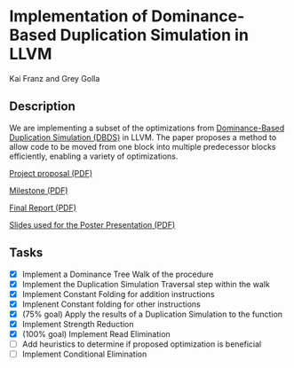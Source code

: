# Implementation of Dominance-Based Duplication Simulation in LLVM
Kai Franz and Grey Golla

## Description
We are implementing a subset of the optimizations from [Dominance-Based Duplication Simulation (DBDS)](https://dl.acm.org/doi/pdf/10.1145/3168811) in LLVM. The paper proposes a method to allow code to be moved from one block into multiple predecessor blocks efficiently, enabling a variety of optimizations.

[Project proposal (PDF)](./Proposal.pdf)

[Milestone (PDF)](./Milestone.pdf)

[Final Report (PDF)](./Final_Report.pdf)

[Slides used for the Poster Presentation (PDF)](./Poster_Slides.pdf)

## Tasks
- [x] Implement a Dominance Tree Walk of the procedure
- [x] Implement the Duplication Simulation Traversal step within the walk
- [x] Implement Constant Folding for addition instructions
- [x] Implenent Constant folding for other instructions
- [x] \(75% goal) Apply the results of a Duplication Simulation to the function
- [x] Implement Strength Reduction
- [x] \(100% goal) Implement Read Elimination
- [ ] Add heuristics to determine if proposed optimization is beneficial
- [ ] Implement Conditional Elimination
